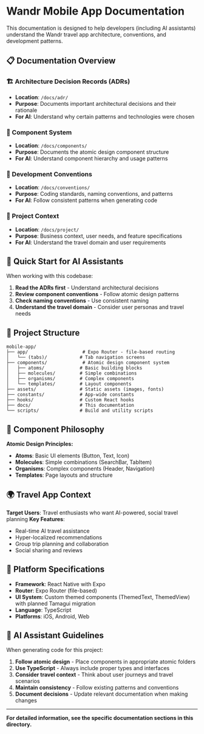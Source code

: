 # Wandr Mobile App Documentation

This documentation is designed to help developers (including AI assistants) understand the Wandr travel app architecture, conventions, and development patterns.

## 📋 Documentation Overview

### 🏗️ Architecture Decision Records (ADRs)
- **Location**: `/docs/adr/`
- **Purpose**: Documents important architectural decisions and their rationale
- **For AI**: Understand why certain patterns and technologies were chosen

### 🎨 Component System
- **Location**: `/docs/components/`
- **Purpose**: Documents the atomic design component structure
- **For AI**: Understand component hierarchy and usage patterns

### 📐 Development Conventions
- **Location**: `/docs/conventions/`
- **Purpose**: Coding standards, naming conventions, and patterns
- **For AI**: Follow consistent patterns when generating code

### 🎯 Project Context
- **Location**: `/docs/project/`
- **Purpose**: Business context, user needs, and feature specifications
- **For AI**: Understand the travel domain and user requirements

## 🚀 Quick Start for AI Assistants

When working with this codebase:

1. **Read the ADRs first** - Understand architectural decisions
2. **Review component conventions** - Follow atomic design patterns
3. **Check naming conventions** - Use consistent naming
4. **Understand the travel domain** - Consider user personas and travel needs

## 📁 Project Structure

```
mobile-app/
├── app/                    # Expo Router - file-based routing
│   └── (tabs)/            # Tab navigation screens
├── components/             # Atomic design component system
│   ├── atoms/             # Basic building blocks
│   ├── molecules/         # Simple combinations
│   ├── organisms/         # Complex components
│   └── templates/         # Layout components
├── assets/                # Static assets (images, fonts)
├── constants/             # App-wide constants
├── hooks/                 # Custom React hooks
├── docs/                  # This documentation
└── scripts/               # Build and utility scripts
```

## 🎨 Component Philosophy

**Atomic Design Principles:**
- **Atoms**: Basic UI elements (Button, Text, Icon)
- **Molecules**: Simple combinations (SearchBar, TabItem)
- **Organisms**: Complex components (Header, Navigation)
- **Templates**: Page layouts and structure

## 🌍 Travel App Context

**Target Users**: Travel enthusiasts who want AI-powered, social travel planning
**Key Features**: 
- Real-time AI travel assistance
- Hyper-localized recommendations
- Group trip planning and collaboration
- Social sharing and reviews

## 📱 Platform Specifications

- **Framework**: React Native with Expo
- **Router**: Expo Router (file-based)
- **UI System**: Custom themed components (ThemedText, ThemedView) with planned Tamagui migration
- **Language**: TypeScript
- **Platforms**: iOS, Android, Web

## 🤖 AI Assistant Guidelines

When generating code for this project:

1. **Follow atomic design** - Place components in appropriate atomic folders
2. **Use TypeScript** - Always include proper types and interfaces
3. **Consider travel context** - Think about user journeys and travel scenarios
4. **Maintain consistency** - Follow existing patterns and conventions
5. **Document decisions** - Update relevant documentation when making changes

---

**For detailed information, see the specific documentation sections in this directory.** 